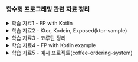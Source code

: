 ### 함수형 프로그래밍 관련 자료 정리


<details>
  <summary>학습 자료1 - FP with Kotlin</summary>

  [[해당 문서는 이 링크의 글을 번역해 정리한 것입니다.](https://doordash.engineering/2022/03/22/how-to-leverage-functional-programming-in-kotlin-to-write-better-cleaner-code/)]

1. 함수형 프로그래밍(FP)이란?
    - 프로그램이 함수의 적용과 조합으로 구성되는 프로그래밍 패러다임
    - **순수 함수, 불변 상태, 함수 조합**이 주요 개념
2. 함수형 프로그래밍(FP)과 명령형 프로그래밍(IP)의 비교
    - 프로그래머의 초점: FP에서는 입력, 출력, 변환에 초점을 맞춤
    - 상태 변경: FP는 **불변 상태**를 사용하며, IP는 가변 상태를 사용
    - 주요 흐름 제어: FP는 함수를 사용하여 데이터를 변환, IP는 루프와 조건문, 함수 호출을 사용
3. Kotlin에서의 함수형 프로그래밍
    - Kotlin은 다중 패러다임 언어로서, 개발자가 FP와 IP를 함께 사용할 수 있음
    - Kotlin은 Java와 완벽하게 호환되므로 Java 객체에도 FP 스타일의 함수를 적용할 수 있음
4. 함수형 프로그래밍 스타일 코드 작성의 이점
    - 부작용이 없는 실행: 순수 함수를 사용하면 예상치 못한 결과를 초래하는 부작용이 없음
    - 기존 함수에 대한 쉬운 반복: 순수 함수를 사용하면 기존 로직을 쉽게 수정하고 확장할 수 있음
    - 테스트 용이성 증가: 순수 함수를 사용하면 입력과 출력이 결정적이므로 테스트 작성이 쉬워짐
5. 함수형 프로그래밍의 단점
    - 호출 스택에 따른 오버헤드: **인라인 함수**를 사용하여 해결 가능
    - 속도 및 메모리 사용 문제: **병렬 처리**를 통해 성능 향상 가능
    - 입출력 작업(I/O) 문제: I/O 작업에서 순수 함수 사용이 어려울 수 있으나, Kotlin은 다중 패러다임 언어로서 적절한 패러다임 선택이 가능함
6. 코틀린을 이용한 FP 활용
    1. 고차 함수(high-order function)와 람다(lambdas)
        1. 코틀린의 함수는 일급 객체로서 변수에 저장하고 함수의 인수 및 반환 값으로 전달할 수 있다.
        2. 람다 표현식은 함수 선언 없이 바로 표현식으로 전달되는 함수이다.
            
            ```kotlin
            
            deliveries.sumOf { delivery -> delivery.customerTip }
            ```
            
    2. 컬렉션 기반 연산
        1. 코틀린은 FP 스타일 계산을 위한 강력한 컬렉션 기반 연산을 제공한다.
        2. 변환, 필터링, 그룹화, 집계 등의 연산이 가능하다.
    3. 코틀린을 이용한 FP 예시
        1. 주어진 배달 목록에서 총 지불 금액이 $10 이상인 것만 반환
            
            ```kotlin
            return deliveries
                .map { delivery -> delivery.basePay + delivery.customerTip }
                .filter { totalPay -> totalPay > 10 }
            ```
            
        2. 고객 팁이 $5 이상인 배달 중 최근 10건의 배달의 대시 ID를 가져오기
            
            ```kotlin
            val result = deliveries
                .filter { it.customerTip > 5 }
                .sortedByDescending { it.dropOffTime }
                .map { it.dasherId }
                .take(10)
            ```
            
        3. 대시 ID 별로 각 시간대별 팁 합계를 계산
            
            ```kotlin
            val result = deliveries
                .groupBy { it.dasherId }
                .mapValues { it.value
                    .groupBy { delivery -> 
                        delivery.dropOffTime.get(Calendar.HOUR_OF_DAY) 
                    }
                    .mapValues { hourToDeliveries -> 
                        hourToDeliveries.value.sumOf { delivery -> 
                            delivery.customerTip
                        }
                    }
                }
            ```
            
</details>



<details>
  <summary>학습 자료2 - Ktor, Kodein, Exposed(ktor-sample)</summary>

1. 기본적으로 Intellij에서 설정으로 Dependency 추가해서 만들 수 있는 건 동일
2. 다만, Kodein은 따로 설정해줘야 하고 코틀린 버전과 호환되는지 체크 필요
3. DB Config를 현재는 코드상에서 받고 있는데 Ktor에서 권장하는 방식인 application.conf 로 추후 뺄 예정
4. 기본 지식
    - Ktor : Jetbrains 개발, 코루틴을 사용해 비동기 및 논블록킹 지원
    - Kodein : Kotlin으로 작성된 DI Framework
    - Exposed : Kotlin을 위한 ORM
5. 코드는 거의 기본 생성되는 예제 코드 수준에 Kodein만 추가한 상태. -> 더 개선 예정
    - Kodein 깃헙 코드를 보며 리팩토링 진행
    - 3/22 주요 변경 사항
      - `configureRouting` 함수를 정의하지 않고 `Users.Controller` 클래스에서 URL 경로를 처리 가능해짐
      - URL 경로를 캡슐화함
        - `@Resource` 를 사용해 Routing 코드 변경
      - `bindSingletom()` 함수 : instance() 받을 수 있게 수정
        - `module()` 함수에서 싱글턴 객체 만드는 함수 사용 통일
      - `application.conf`에 DB config 추가
        - `DatabaseFactory`에 하드코딩된 DB 정보 삭제 후 config(singleton)에서 가져오게 수정
        - `main()` 함수 수정 : `EngineMain.main(args)`로 시작하게 수정
      - 비즈니스 로직과 데이터베이스 접근 로직 분리

      - 상세 변경 관련 정보
        - `Application.configureRouting` 함수에 직접 정의했던 것을 `Users.Controller` 클래스에서 `Routing` 객체를 확장해 처리
        - 위 변경에 따라 `Application.module` 함수에서 `configureRouting` 함수 호출 대신 `kodeinApplication` 함수를 호출하고 `bindSingletone` 함수로 `Database`, `UserService` 등록함
        - `configureRouting` 함수를 정의하지 않고 `Users.Controller` 클래스에서 URL 경로를 처리 가능해짐
      
    - 3/23
      - package 구조 변경(User - application, controller, domain, infra)
      - KodeinController를 이용해 Routing 자동 등록
        - UserController가 KodeinController를 상속하고 있었음('ㅁ')
        - UserController를 KodeinApplication block에 singleton으로 등록하면 경로가 자동 등록됨
        - Routing.kt 파일 삭제
      - UserService를 Interface로 만들고 UserServiceImpl 생성 
        - 할 필요는 없지만 테코 짜기 전에 그냥 좀 쉽게 하려고 . . . 
        - UserServiceImpl 만듦에 따라 UserServiceImpl을 binding 해줌
      - user update 값 nullable 하게 바

    - 코드 설명  
    ```kotlin
    // 제네릭 타입 T에 대해 런타임에도 사용할 수 있도록 reified keyword 사용
    // 타입 정보가 런타임에도 필요한 이유는, Kodein 라이브러리에서 객체 생성과 객체 관리를 분리해 처리하기 때문임
    // 객체 생성해 바인딩하는 건 런타임에 수행되어 생성된 객체를 관리하기 위해서는 런타임에도 객체의 타입 정보가 필요함

    // 예시)
    // DatabaseFactory.create 의 경우 Database 객체를 리턴함. 이 리턴되는 타입이 T로 바인딩 된다.
    // T로 바인딩된 Database 객체는 함수를 통해 NoArgBindingDI 타입이 확장한 함수 리터럴에서 사용된다.
    // 예를 들어, UserDatabaseRepository 에서 Database 객체를 매개변수로 받아 생성하는데
    // bindSingleton { UserDatabaseRepository(instance()) } <- 여기 instance() 호출 시 Database 객체를 주입 받게 된다.
    inline fun <reified T : Any> DI.MainBuilder.bindSingleton(crossinline instanceProvider: NoArgBindingDI<Any>.() -> T) {
        bind<T>() with singleton { instanceProvider.invoke(this) }
    }

    // 람다 표현식 내부에서 return을 사용하지 못하게 crossinline 키워드 사용
    // 위에서도 말했듯 Kodein 라이브러리는 bind에서 객체를 생성만 하고, 반환하지 않음
    // bindSingleton 함수 내에서는 instanceProvider.invoke(this) 에 해당하는 람다식이 객체 생성에 해당
    // 객체 바인딩은 생성된 객체를 Kodein 컨테이너에 바인딩하는 것이고 그게 bind 함수 + with 함수를 써서 바인딩하는 식
    // 객체의 관리는 Kodein 컨테이너에서 이뤄진다.
    ```


</details>


<details>
  <summary>학습 자료3 - 코루틴 정리</summary>

----- 
<details>
  <summary>기본 개념 정리</summary>

1. 비동기 프로그래밍과 동시성을 다루기 위한 경량 스레드 같은 개념
2. 코루틴은 스레드에 비해 더 적은 메모리와 리소스를 사용하며, 효율적인 동시성 처리가 가능함
3. `suspend` 
    1. 실행을 일시 중단할 수 있고, 이후에 다시 이어서 실행할 수 있는 기능
    2. 비동기 작업을 수행하면서 필요한 경우 일시 중단되고, 작업이 완료되면 자동으로 다시 시작

    ```kotlin
    suspend fun fetchData(): String {
        delay(1000) 
        return "data"
    }
    ```

4. coroutine builders
    1. Coroutines를 시작하는 함수
    2. `launch` : fire-and-forget
        1. 코루틴 시작, Job 객체 반환
        2. 결과값을 반환하지 않는 비동기 작업에 주로 사용

            ```kotlin
            val job = GlobalScope.launch {
                val data = fetchData()
                println("Data: $data")
            }
            ```

    3. `async`
        1. 코루틴 시작, `Deferred` 객체 반환
        2. 결과값이 필요한 비동기 작업에 주로 사용, `await()` 함수로 결과를 받음

            ```kotlin
            val deferredData = GlobalScope.async {
                fetchData()
            }
            val data = deferredData.await()
            println("Data: $data")
            ```

    4. `runBlocking`
        1. 호출되는 스레드를 블로킹하여 코루틴이 완료될 때까지 기다림
        2. 주로 테스트 용으로 사용

        ```kotlin
        fun main() = runBlocking {
            val data = fetchData()
            println(data)
        }
        ```
</details>

<details>
  <summary>Coroutine Context, Dispatchers</summary>

1. Coroutine Context 
    1. 코루틴의 실행 환경을 정의하는 key-value 형태의 컬렉션이다. 코루틴이 어떤 스레드에서 실행될 지, 어떤 Job과 연결되어 있는지, 어떤 이름을 가질지 등을 결정하는데 사용된다. 이를 통해 코루틴 실행에 필요한 특정 환경을 구성할 수 있다. 
    2. 이 context에서 가장 중요한 요소가 Dispatchers
    3. `+` 로 컨텍스트를 결합할 수 있다.
        1. 코루틴 컨텍스트에 포함된 요소들을 조합해 코루틴의 실행 환경 설정이 가능함. 이걸 통해 디스패쳐, 이름, Job 등을 설정할 수 있다.
        2. 예를 들어, `CoroutineName` 과 `Dispatchers.Default` 를 결합한다고 치면, 코루틴의 이름과 디스패쳐를 동시에 설정하게 되는 것
        3. 결합된 컨텍스트를 `launch` 코루틴 빌더에 전달하면, 해당 코루틴은 설정된 이름과 디스패처를 갖고 실행됨. 
        4. 즉, 각 코루틴 영역에 일종의 config를 `+` 를 통해 넘겨준다고 생각하면 될 듯

            ```kotlin
            val customContext = CoroutineName("CustomCoroutine") + Dispatchers.Default
            GlobalScope.launch(customContext) {
                println("사용자 정의 코루틴 컨텍스트에서 실행 중: $coroutineContext")
            }
            ```

2. Dispatchers
    1. 코루틴이 실행될 스레드나 스레드 풀을 결정
    2. 코틀린에선 몇 가지 케이스에 쓸만한 빌트인 디스패쳐를 제공함
    3. Dispatchers.Default
        1. 공유 스레드 풀에 의해 지원되며 많은 계산 능력이 필요한 CPU 바인딩 작업에 사용됨
    4. Dispatchers.IO
        1. IO 작업에 한정해 디자인된 디스패쳐로 파일이나 네트워크 작업 같은 곳에 쓰임. CPU를 많이 사용하지 않으면서 bloking IO 호출이 포함된 경우
    5. Dispatchers.Main
        1. 메인 스레드에 한정해 UI 관련 작업에 사용된다. 안드로이드 같이 메인 이벤트 루프가 있는 환경에서만 사용 가능.

    ```kotlin
    import kotlinx.coroutines.*

    fun main() = runBlocking {
        launch(Dispatchers.Default) {
            println("Running on Dispatchers.Default: $coroutineContext")
        }

        launch(Dispatchers.IO) {
            println("Running on Dispatchers.IO: $coroutineContext")
        }

        // main event loop가 있는 환경에서 적적함
        // launch(Dispatchers.Main) {
        //     println("Running on Dispatchers.Main: $coroutineContext")
        // }
    }
    ```

</details>

<details>
  <summary>Coroutine Scope와 lifecycle </summary>

1. Scope
    1. Scope는 관리되는 코루틴이 시작되고, 취소되는 등의 흐름을 추적한다.
    2. 코루틴의 수명 주기를 관리해 리소스가 적절히 사용되는지, 더이상 필요하지 않은 코루틴이 있으면 취소되도록 함
    3. `CoroutineScope` → 인터페이스 : 스코프를 정의하는 인터페이스로 구현해서 custom한 코루틴 스코프를 만들 수 있다. 

        ```kotlin
        class MyComponent : CoroutineScope {
            private val job = Job()
            override val coroutineContext: CoroutineContext
                get() = Dispatchers.Default + job

            fun loadData() {
                launch {
                    val data = fetchData()
                    println(data)
                }
            }

            fun cleanup() {
                job.cancel()
            }
        }
        ```

    4. `coroutineScope` 
        1. 새로운 코루틴 스코프를 만들고 자식 코루틴이 완료될 때까지 기다렸다가 반환하는 suspend function이다. 
        2. 여러 작업을 병렬 처리하고 완료될때까지 기다릴 때 유용함. 자식 코루틴 중 하나라도 실패하면, 코루틴 스코프는 나머지 자식 코루틴을 취소하고 예외를 전파한다.

            ```kotlin
            import kotlinx.coroutines.*

            suspend fun performTasks() = coroutineScope {
                val task1 = async { performTask1() }
                val task2 = async { performTask2() }
                val combinedResult = task1.await() + task2.await()
                println("Combined result: $combinedResult")
            }
            ```

    5. `supervisorScope`
        1. coroutineScope의 suspend function과 비슷하지만 실패할 때 동작이 다름. 자식 코루틴이 실패해도 다른 자식 코루틴은 취소되지 않는다. 
        2. 즉, 다른 자식 코루틴에 영향을 주지 않고 각 자식 코루틴에서 개별적으로 오류를 처리할 때 유용함.

        ```kotlin
        import kotlinx.coroutines.*

        suspend fun performTasksWithSupervisor() = supervisorScope {
            val task1 = async { performTask1() }
            val task2 = async {
                try {
                    performTask2()
                } catch (e: Exception) {
                    // 예외 발생해도 다른 코루틴은 취소되지 않고 실행된다.
                    "Fallback result"
                }
            }
            val combinedResult = task1.await() + task2.await()
            println("Combined result: $combinedResult")
        }
        ```

</details>

<details>
  <summary>Coroutine 취소와 timeout</summary>

1. Coroutine 취소
    1. 리턴되는 Job 객체에서 cancel()을 호출해 코루틴을 취소할 수 있다. 

    ```kotlin
    import kotlinx.coroutines.*

    fun main() = runBlocking {
        val job = launch {
            repeat(1000) { i ->
                println("Coroutine iteration: $i")
                delay(50)
            }
        }

        delay(500) // 코루틴이 실행될 시간을 줌
        job.cancel()
        job.join() // 코루틴이 정리될(clean-up) 때까지 기다림(?)
        println("Coroutine canceled")
    }
    ```

2. 취소 시 Checkpoints
    1. 코루틴이 취소 가능하려면, 취소 포인트를 포함해야 한다. 
    2. 코틀린에는 빌트인으로 suspension function인 `delay` 나 `yield` 등을 제공해 해당 메서드로 코루틴 취소 여부를 자동으로 확인한다. 
    3. 코루틴 컨텍스트의 isActive property를 사용해 취소 여부를 수동으로 확인할 수도 있다.

    ```kotlin
    import kotlinx.coroutines.*

    suspend fun doWork() {
        repeat(1000) { i ->
            if (!isActive) { // 코루틴 취소 여부 확인하고, 취소된 경우 작업 종류
                println("작업 중 코루틴 취소: $i")
                return
            }
            println("코루틴 반복중 . . . : $i")
            Thread.sleep(50) 
        }
    }

    fun main() = runBlocking {
        val job = launch { doWork() }
        delay(500) // 코루틴이 실행될 시간을 줌
        job.cancel() // 작업이 더 이상 필요하지 않은 경우 cancel
        job.join() // 코루틴이 정리될 때까지 기다림(?)
        println("Coroutine canceled")
    }
    ```

3. Coroutine Timeout
    1. 코루틴의 timeout를 설정하려면 `withTimeout` 함수를 쓰면 된다.
    2. duration을 milliseconds로 설정하면 해당 시간을 초과하면 코루틴을 자동으로 취소함

    ```kotlin
    import kotlinx.coroutines.*

    suspend fun performTask(): String {
        delay(2000) // 작업시간이 긴 작업 실행
        return "Task result"
    }

    suspend fun main() {
        try {
            val result = withTimeout(1000) {
                performTask()
            }
            println("Result: $result")
        } catch (e: TimeoutCancellationException) {
            println("Coroutine timed out")
        }
    }
    ```

</details>


<details>
  <summary>Coroutine Synchronization</summary>

1. 공유되는 mutable한 state로 작업을 할 때는 데이터의 일관성이 보장되고 race condition을 피하기 위한 Synchronization이 매우 중요함
2. 코틀린에서는 Mutext, withLock, Volatile, Atomic Class를 제공함 (→ 자바랑 비슷한듯)
3. `Mutex`
    1. 한 번에 하나의 코루틴으로 lock을 걸 수 있는 synchronization primitive
    2. 뮤텍스를 lock 하고 싶어 하는 코루틴은 뮤텍스가 unlock 될 때까지 suspended
4. `withLock`
    1. Mutex의 확장 함수로 lock을 얻기 위한 목적으로 쓰임. 주어진 블록을 실행한 후, lock을 release. 

    ```kotlin
    val mutex = Mutex()
    var counter = 0

    suspend fun incrementCounter() {
        mutex.withLock { // 아래 블록 실행 후 release lock
            counter++
        }
    }

    fun main() = runBlocking {
        val jobs = List(100) {
            launch {
                repeat(1000) { incrementCounter() }
            }
        }
        jobs.forEach { it.join() }
        println("Counter: $counter")
    }
    ```

5. `@Volatile`
    1. 변수가 Volatile로 표시되면 해당 변수에 대한 모든 읽기, 쓰기가 메인 메모리에서 직접 수행되어 모든 스레드에서 볼 수 있게 된다. 따라서 한 스레드에서 변수에 대한 변경 사항이 다른 스레드에 즉시 표시된다.
    2. 하지만 원자성을 보장하지 않는다는 점에 유의해야 한다. 즉, 읽기-수정-쓰기 작업이 있는 경우 Volatile 변수로 인해 race condition이 발생할 수 있다.

    ```kotlin
    class Counter {
        @Volatile
        private var count = 0

        fun increment() {
            count++
        }

        fun getCount(): Int {
            return count
        }
    }
    ```

6. `Atomic`
    1. AtomicInteger, AtomicLong, AtomicReference와 같은 Atomic class는 기본 값에 atomic operation을 제공한다.
    2. 읽기-수정-쓰기 작업의 원자성을 보장하므로 여러 스레드가 동시에 변수에 액세스하고 수정할 때 발생하는 경쟁 조건을 방지할 수 있다.

    ```kotlin
    import java.util.concurrent.atomic.AtomicInteger

    class AtomicCounter {
        private val count = AtomicInteger(0)

        fun increment() {
            count.incrementAndGet()
        }

        fun getCount(): Int {
            return count.get()
        }
    }
    ```

</details>


<details>
  <summary>Managing Shared Mutable State : StateFlow, SharedFlow, Channel 개념</summary>

1. StateFlow
    1. 상태가 바뀌는 과정을 볼 수 있게 흐름으로 변환해 변경 사항을 처리하게 도와주는 기능
    2. MutableStateFlow는 내부 상태를 관리하고 변경할 수 있고, StateFlow는 읽기만 가능하게 변환되어 외부에서 안전하게 그 값의 변경을 관찰할 수 있다. 이 구조를 통해 상태 변경에 대한 안전한 처리를 코루틴에서 구현한다.
    3. 즉, 간단히 말해 코루틴 내에서 변경되는 값을 외부에서 관찰하고 처리할 수 있는 Flow가 StateFlow다. 이를 통해 상태 변경에 반응하는 코드를 코루틴 환경에서 효율적으로 다룰 수 있게 된다.

    ```kotlin
    class Counter {
        private val _count = MutableStateFlow(0)
        val count = _count.asStateFlow() // 외부에서 상태 관찰할 수 있음

        fun increment() {
            _count.value++
        }
    }

    fun main() = runBlocking {
        val counter = Counter()

        // Observing count state
        val job = launch {
            counter.count.collect { value ->
                println("Count: $value")
            }
        }

        counter.increment()
        counter.increment()

        // 값을 collect 할 시간을 줌
        delay(1000)

        job.cancel()
    }
    ```

2. SharedFlow
    1. hot flow로 여러 곳에서 수집된 값을 공유할 수 있다.
        1. hot flow : 새로운 collector가 subscribe를 시작할 때 이전에 발생한 이벤트를 받지 않는 flow를 의미한다. 즉, 구독자가 구독을 시작한 이후 발생한 값만 수집함.
    2. 여러 collectors가 동시에 이벤트를 수신할 수 있는 broadcast system

    ```kotlin
    class EventBroadcaster {
        private val _eventFlow = MutableSharedFlow<String>()
        val eventFlow = _eventFlow

        suspend fun broadcastEvent(event: String) {
            _eventFlow.emit(event)
        }
    }

    fun main() = runBlocking {
        val eventBroadcaster = EventBroadcaster()

        // collector1, collector2는 각각 코루틴으로 eventFlow로부터 이벤트를 수신함
        // event가 발생해 받을 때마다 람다 함수가 실행됨(현재는 println 실행)
        val collector1 = launch {
            eventBroadcaster.eventFlow.collect { event ->
                // 아래 Hello와 World 이벤트가 도착할 때마다 출력
                println("Collector1: $event")
            }
        }

        val collector2 = launch {
            eventBroadcaster.eventFlow.collect { event ->
                println("Collector2: $event")
            }
        }

        // 이벤트 발송
        eventBroadcaster.broadcastEvent("Hello")
        eventBroadcaster.broadcastEvent("World")

        delay(1000) // 코루틴 실행을 1초 동안 일시 중지 <- 이벤트 수집 및 처리할 시간 목적

        collector1.cancel()
        collector2.cancel()
    }
    ```

3. Channel
    1. 코루틴 간에 값을 전송할 때 쓰는 communication primitive
    2. 공유되는 mutable state를 관리할 때 유용하며, 특히 특정 코루틴이 해당 상태를 관리하고자 할 때 유용함

    ```kotlin
    suspend fun produce(channel: Channel<Int>) {
        for (i in 0..5) {
            println("Producing: $i")
            channel.send(i)
        }
        channel.close()
    }

    suspend fun consume(channel: Channel<Int>) {
        for (value in channel) {
            println("Consuming: $value")
        }
    }

    fun main() = runBlocking {
        val channel = Channel<Int>()

        val producer = launch { produce(channel) }
        val consumer = launch { consume(channel) }

        producer.join()
        consumer.join()
    }
    ```

</details>


<details>
  <summary>Kotlin Flow</summary>

1. Kotlin 코루틴을 기반이며 비동기적으로 생성 및 소비되는 data streams를 관리하고 조작할 수 있는 방법을 제공한다. 
2. Flow를 사용하면 non-blocking 방식으로 데이터를 처리할 수 있어 네트워크 요청이나 DB 작업 같이 시간이 걸리는 작업을 수행할 때 유용함
3. 데이터를 효율적으로 처리하는 데 도움이 되는 다양한 연산자와 유틸리티를 제공함

```kotlin
fun main() = runBlocking {
    // 1-5로 구성된 Flow 생성
    val flow: Flow<Int> = (1..5).asFlow()
    // collect를 이용해 Flow에서 emit되는 값을 수집하고 println
    flow.collect { value ->
        println("Received value: $value")
    }

    // 이렇게 operator도 제공됨
    flow
        .map { value -> value * 2 } 
        .filter { value -> value % 3 == 0 }
        .collect { value ->
            println("Received value: $value")
        }
}
```

</details>


<details>
    <summary>코루틴 사용하는 코드의 테스트 및 디버깅</summary>

- runBlockingTest
    - `TestCoroutineScope` 를 생성하고 테스트 별로 코루틴 스코프에서 지정된 코드 블록을 즉시 실행한다.
    - 코루틴 실행을 제어해 테스트가 완료되기 전에 코루틴이 완료되도록 할 수 있다.
- TestCoroutineDispatcher
    - 코루틴의 타이밍을 제어할 수 있음.
    - virtual time을 앞당길 수 있어서 delays, timeouts를 테스트 할 때 유용하다.
- Debugging
    - 코루틴을 디버깅 할 때, system property에서 `-Dkotlinx.coroutines.debug` 를 설정해 코루틴 디버거를 사용하도록 설정하거나 kotlinx-coroutines-debug 라이브러리에서 제공하는 DebugProbes API를 사용할 수 있다.
    - 코루틴 디버거가 활성화되면 IDE의 디버깅 도구를 사용하여 중단점을 설정하고, 변수를 검사하고, 코루틴 코드를 단계별로 살펴볼 수 있음.
    - DebugProbes.printJob or DebugProbes.dumpCoroutines를 사용하여 런타임에 코루틴의 상태를 print 가능

</details>
           
------ 
</details>

<details>
  <summary>학습 자료4 - FP with Kotlin example</summary>

- FP
    - 함수를 중심으로 코드 작성
    - 수학적 함수를 기반으로 side effects 를 최소화하고, 높은 수준의 추상화를 제공


- FP의 특징(`Example1.kt` 예시 코드)
  1. 순수 함수(Pure Function)
     - 입력을 받고 출력을 반환하는 함수로 side effect가 없다. 즉, 외부 상태에 영향을 주지 않는다.
  2. 불변성(Immutability)
     - 데이터의 상태를 변경하지 않으며, 새로운 데이터를 생성해 반환함(동시성 문제가 줄어듦)
  3. 고차함수(Higher-Order Functions)
     - 함수를 인자로 받거나, 결과를 함수로 리턴한다. 
  4. Lambda and Anonymous Functions(익명 함수)
     - 람다는 이름이 없는 간단한 함수로, 다른 함수의 인자로 전달하거나 결과로 반한할 수 있다. 
     - 익명 함수도 비슷한 역할이나 람다보다 구문이 길고, 여러 줄의 코드를 포함할 수 있다.
  5. Lazy Evaluation(지연 평가)
     - 필요한 시점까지 값의 계산을 미룰 수 있음
  6. Collection Operators
     - map, filter, reduce 등의 함수를 이용해 데이터를 처리하는 방식


- 코틀린에서 지원하는 아래의 기능을 활용해 함수형 프로그래밍을 해보자!(`Example2.kt` 예시 코드)
  1. Extension Functions : 확장 함수를 사용해 기존 클래스에 새로운 함수 추가 가능. 라이브러리 수정 없이 새로운 기능을 쉽게 추가할 수 있다.
  2. Nullable Types : Null이 될 수 있는 타입을 사용해 안전한 코드를 작성해보자. 
  3. Function Composition : 두 함수를 연결해 하나의 새로운 함수로 만들 수 있다. 
  4. Coroutines : 이건 FP와 엄청 연관된 건 아니지만 그냥 같이 예제 넣으려고 끼워넣음. 공부하는 김에 같이 하자. 


- 추가 : Functor와 Monad(`Example3.kt` 예시 코드)
  - 펑터(Functor): Mapping 함수를 적용할 수 있는 Container 함수. 
    - Type Constructor: 하나의 타입 인자를 받는 타입 생성자 
    - 내 말로 정리하자면 `Functor` 는 A 타입의 컨테이너를 map 함수를 써서 데이터를 조작해 B 타입의 컨테이너로 리턴할 수 있게 추상화된 함수 정도
    - 예를 들어, List<T>나 Optional<T>이 Functor
    - map()은 내부 데이터에 함수를 적용하고, 새로운 functor 를 반환함.
    - map()은 `(A) -> B` 형태의 함수를 인자로 받아서, `Functor<A>`를 `Functor<B>`로 변환함.
      
        ```kotlin
          val numbers = listOf(1, 2, 3, 4)
          val squaredNumbers = numbers.map { it * it } // [1, 4, 9, 16]
        ```

  - 모나드(Monad): 모나드는 pure functions + state 를 추상화한 구조
      - `return` : 값을 모나드 컨텍스트로 감싸는 함수를 제공. `Monad<Value>` 형태 
      - `flatMap` or `bind`: 모나드 값을 받아서 내부 데이터를 조작하거나 처리할 수도 있고 그 안에서 연산자를 사용해 연속적으로 처리하고 흐름 제어도 할 수 있다.
        - 이 함수는 `(A) -> Monad<B>` 형태의 함수를 인자로 받아서, `Monad<A>`를 `Monad<B>`로 변환한다.
          - 즉, A 타입의 컨테이너를 받아 B 타입의 컨테이너로 반환한다. 이 과정에서 중첩된 컨테이너를 flatten 하게 만들어주는게 flatMap()


- 추가 : Effect(arrow.core.continuations) (`Example4.kt` 예시 코드)
  - `suspend fun <B> fold(f: suspend (R) -> B, g: suspend (A) -> B): B`를 통해 R 값과 A 값을 B 값으로 매핑함


- 추가 : Effect with Exposed `Example5.kt`
  - 만든 것 : 커피 메뉴 조회 API
  - Effect를 사용해 에러 처리가 좀 더 명확하게 되는 것 같고 가독성도 좋은 것 같다. 타입 안전성은 덤인 거 같고?
  - 간단하게 id를 이용해 레코드를 조회하고 없으면 예외 던지게 하는 메서드를 따로 만들 수 있지 않을까 하고 추가함
    - 제네릭이랑 확장함수 써서 작업(`T.findRecordByIdEffect`)

- 하면서 생각난 건데 Either 써서 결과 처리하는 거 `Optional` 이랑 비슷한 거 같다
  
  - 이게 `Either`
  
  ```kotlin
    when (val result = Users.findRecordByIdEffect(1).toEither()) {
          is Either.Left -> println("User not found: ${result.value.id}")
          is Either.Right -> println("User: ${result.value}")
      }
  ```
  
  - 이거 Java `Optional`
  ```java
    Optional<Menu> result = menuService.findById(id);

    result.ifPresentOrElse(
        menu -> System.out.println(menu.getName()),
        () -> System.out.println("Menu not found : " + id)
    );
  ```
  - 함수형이란 거 어디에든 이미 녹아있는데 모르고 써오는 거 아닌가 싶기도 ?

- 추가 : Effect with Exposed `Example6.kt`
  - 커피 주문 API
  - 그냥 위에꺼랑 다르게 뭔가 추가된 거는 없는 것 같다.


</details>

<details>
  <summary>학습 자료5 - 예시 프로젝트(coffee-ordering-system)</summary>
  
1. 패키지 구조

  ```sql
  
  |-- src
  |   |-- main
  |   |   |-- kotlin
  |   |   |   |-- com
  |   |   |   |   |-- example
  |   |   |   |   |   |-- coffee
  |   |   |   |   |   |   |-- route
  |   |   |   |   |   |   |-- service
  |   |   |   |   |   |   |-- repository
  |   |   |   |   |   |   |-- domain
  |   |   |   |   |   |   |-- dto
  |   |   |   |   |   |   |-- exception
  |   |   |   |   |   |   |-- config
  |   |   |-- resources
  |   |   |   |-- application.conf
  |   |-- test
  |   |   |-- kotlin
  |   |   |   |-- com
  |   |   |   |   |-- example
  |   |   |   |   |   |-- coffee
  |   |   |   |   |   |   |-- route
  |   |   |   |   |   |   |-- service
  |   |   |   |   |   |   |-- repository
  |-- build.gradle.kts
  |-- README.md
  ```
  
</details>
